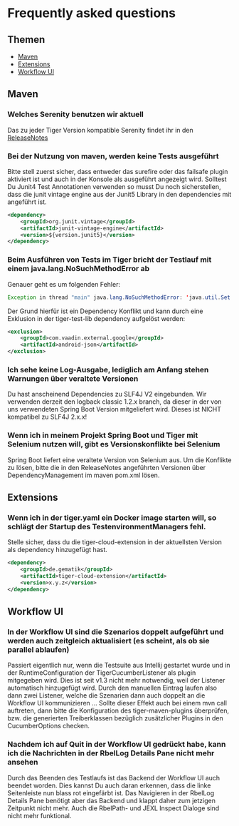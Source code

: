# Frequently asked questions

## Themen

* [Maven](#maven)
* [Extensions](#extensions)
* [Workflow UI](#workflow-ui)

## Maven

### Welches Serenity benutzen wir aktuell
Das zu jeder Tiger Version kompatible Serenity findet ihr in den [ReleaseNotes](ReleaseNotes.md)

### Bei der Nutzung von maven, werden keine Tests ausgeführt

Bitte stell zuerst sicher, dass entweder das surefire oder das failsafe plugin aktiviert ist und auch in der Konsole als ausgeführt angezeigt wird. Solltest Du Junit4 Test Annotationen verwenden so musst Du noch sicherstellen, dass die junit vintage engine aus der Junit5 Library in den dependencies mit angeführt ist.

```xml
<dependency>
    <groupId>org.junit.vintage</groupId>
    <artifactId>junit-vintage-engine</artifactId>
    <version>${version.junit5}</version>
</dependency>
```


### Beim Ausführen von Tests im Tiger bricht der Testlauf mit einem java.lang.NoSuchMethodError ab

Genauer geht es um folgenden Fehler:
```java
Exception in thread "main" java.lang.NoSuchMethodError: 'java.util.Set org.json.JSONObject.keySet()'
```
    
Der Grund hierfür ist ein Dependency Konflikt und kann durch eine Exklusion in der tiger-test-lib dependency aufgelöst werden:
```xml
<exclusion>
    <groupId>com.vaadin.external.google</groupId>
    <artifactId>android-json</artifactId>
</exclusion>
```

### Ich sehe keine Log-Ausgabe, lediglich am Anfang stehen Warnungen über veraltete Versionen

Du hast anscheinend Dependencies zu SLF4J V2 eingebunden.
Wir verwenden derzeit den logback classic 1.2.x branch, da dieser in der von uns verwendeten Spring Boot Version mitgeliefert wird. Dieses ist NICHT kompatibel zu SLF4J 2.x.x!  

### Wenn ich in meinem Projekt Spring Boot und Tiger mit Selenium nutzen will, gibt es Versionskonflikte bei Selenium

Spring Boot liefert eine veraltete Version von Selenium aus. Um die Konflikte zu lösen, bitte die in den ReleaseNotes angeführten Versionen über DependencyManagement im maven pom.xml lösen.

## Extensions

### Wenn ich in der tiger.yaml ein Docker image starten will, so schlägt der Startup des TestenvironmentManagers fehl.
Stelle sicher, dass du die tiger-cloud-extension in der aktuellsten Version als dependency hinzugefügt hast.

```xml
<dependency>
    <groupId>de.gematik</groupId>
    <artifactId>tiger-cloud-extension</artifactId>
    <version>x.y.z</version>
</dependency>
```

## Workflow UI

### In der Workflow UI sind die Szenarios doppelt aufgeführt und werden auch zeitgleich aktualisiert (es scheint, als ob sie parallel ablaufen)
Passiert eigentlich nur, wenn die Testsuite aus Intellij gestartet wurde und in der RuntimeConfiguration der TigerCucumberListener als plugin mitgegeben wird. Dies ist seit v1.3 nicht mehr notwendig, weil der Listener automatisch hinzugefügt wird. Durch den manuellen Eintrag laufen also dann zwei Listener, welche die Szenarien dann auch doppelt an die Workflow UI kommunizieren ...
Sollte dieser Effekt auch bei einem mvn call auftreten, dann bitte die Konfiguration des tiger-maven-plugins überprüfen, bzw. die generierten Treiberklassen bezüglich zusätzlicher Plugins in den CucumberOptions checken.

### Nachdem ich auf Quit in der Workflow UI gedrückt habe, kann ich die Nachrichten in der RbelLog Details Pane nicht mehr ansehen

Durch das Beenden des Testlaufs ist das Backend der Workflow UI auch beendet worden. Dies kannst Du auch daran erkennen, dass die linke Seitenleiste nun blass rot eingefärbt ist. Das Navigieren in der RbelLog Details Pane benötigt aber das Backend und klappt daher zum jetzigen Zeitpunkt nicht mehr. Auch die RbelPath- und JEXL Inspect Dialoge sind nicht mehr funktional.
